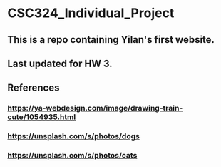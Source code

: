 # CSC324_Individual_Project
## This is a repo containing Yilan's first website.
## Last updated for HW 3.
 
## References
### https://ya-webdesign.com/image/drawing-train-cute/1054935.html
### https://unsplash.com/s/photos/dogs
### https://unsplash.com/s/photos/cats